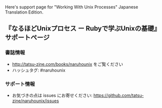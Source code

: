 Here's support page for "Working With Unix Processes" Japanese Translation Edition.

## 『なるほどUnixプロセス ー Rubyで学ぶUnixの基礎』サポートページ

### 書誌情報

* http://tatsu-zine.com/books/naruhounix をご覧ください
* ハッシュタグ: #naruhounix

### サポート情報

* お気づきの点は issues にお寄せください: https://github.com/tatsu-zine/naruhounix/issues

